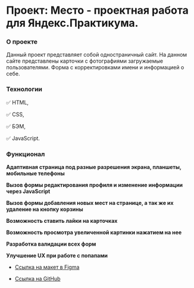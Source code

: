 # Проект: Место - проектная работа для Яндекс.Практикума.

### О проекте

Данный проект представляет собой одностраничный сайт.
На данном сайте представлены карточки с фотографиями загружаемые пользователями.
Форма с корректировками имени и информацией о себе.

### Технологии

:white_check_mark: HTML,  

:white_check_mark: CSS,  

:white_check_mark: БЭМ,  

:white_check_mark: JavaScript.

### Функционал

**Адаптивная страница под разные разрешения экрана, планшеты, мобильные телефоны**  

**Вызов формы редактирования профиля и изменение информации через JavaScript**  

**Вызов формы добавления новых мест на странице, а так же их удаление на кнопку корзины**  

**Возможность ставить лайки на карточках**  

**Возможность просмотра увеличенной картинки нажатием на нее**  

**Разработка валидации всех форм**  

**Улучшение UX при работе с попапами**  

* [Ссылка на макет в Figma](https://www.figma.com/file/kRVLKwYG3d1HGLvh7JFWRT/JavaScript.-Sprint-6?node-id=1124%3A73&t=JuNLoPWhz2CkmfcZ-0)

* [Ссылка на GitHub](https://nastykovalchuk.github.io/mesto.github.io/)  
